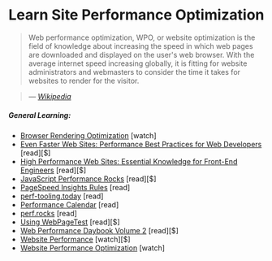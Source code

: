 # Learn Site Performance Optimization

> Web performance optimization, WPO, or website optimization is the field of knowledge about increasing the speed in which web pages are downloaded and displayed on the user's web browser. With the average internet speed increasing globally, it is fitting for website administrators and webmasters to consider the time it takes for websites to render for the visitor.

><cite>&#8212; [Wikipedia](https://en.wikipedia.org/wiki/Web_performance_optimization)</cite>

##### General Learning:

* [Browser Rendering Optimization](https://www.udacity.com/course/browser-rendering-optimization--ud860) [watch]
* [Even Faster Web Sites: Performance Best Practices for Web Developers](https://www.amazon.com/Even-Faster-Web-Sites-Performance/dp/0596522304?&_encoding=UTF8&tag=frontend-handbook-20&linkCode=ur2&linkId=4fe6a82bbf727209ba337ecaa0e516bc&camp=1789&creative=9325) [read][$]
* [High Performance Web Sites: Essential Knowledge for Front-End Engineers](https://www.amazon.com/High-Performance-Web-Sites-Essential/dp/0596529309/?&_encoding=UTF8&tag=frontend-handbook-20&linkCode=ur2&linkId=e93ab3ea06b7e3e93ee0d868249d0e3f&camp=1789&creative=9325) [read][$]
* [JavaScript Performance Rocks](http://javascriptrocks.com/) [read][$]
* [PageSpeed Insights Rules](https://developers.google.com/speed/docs/insights/rules) [read]
* [perf-tooling.today](http://www.perf-tooling.today/) [read]
* [Performance Calendar](http://calendar.perfplanet.com) [read]
* [perf.rocks](http://perf.rocks/) [read]
* [Using WebPageTest](https://www.amazon.com/Using-WebPageTest-Rick-Viscomi/dp/1491902590/ref=sr_1_1?&_encoding=UTF8&tag=frontend-handbook-20&linkCode=ur2&linkId=91a76d5d4b4f47cf4e0d1392cc9cea30&camp=1789&creative=9325) [read][$]
* [Web Performance Daybook Volume 2](https://www.amazon.com/Web-Performance-Daybook-Techniques-Optimizing/dp/1449332919/?&_encoding=UTF8&tag=frontend-handbook-20&linkCode=ur2&linkId=59e32c394c2377bb17af1d801b924d1d&camp=1789&creative=9325) [read][$]
* [Website Performance](https://frontendmasters.com/courses/website-performance/) [watch][$]
* [Website Performance Optimization](https://www.udacity.com/course/website-performance-optimization--ud884) [watch]




















 






